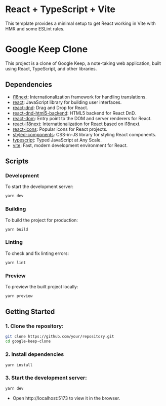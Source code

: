 # React + TypeScript + Vite

This template provides a minimal setup to get React working in Vite with HMR and some ESLint rules.

# Google Keep Clone

This project is a clone of Google Keep, a note-taking web application, built using React, TypeScript, and other libraries.

## Dependencies

- [i18next](https://www.npmjs.com/package/i18next): Internationalization framework for handling translations.
- [react](https://reactjs.org/): JavaScript library for building user interfaces.
- [react-dnd](https://www.npmjs.com/package/react-dnd): Drag and Drop for React.
- [react-dnd-html5-backend](https://www.npmjs.com/package/react-dnd-html5-backend): HTML5 backend for React DnD.
- [react-dom](https://reactjs.org/docs/react-dom.html): Entry point to the DOM and server renderers for React.
- [react-i18next](https://www.npmjs.com/package/react-i18next): Internationalization for React based on i18next.
- [react-icons](https://react-icons.github.io/react-icons/): Popular icons for React projects.
- [styled-components](https://styled-components.com/): CSS-in-JS library for styling React components.
- [typescript](https://www.typescriptlang.org/): Typed JavaScript at Any Scale.
- [vite](https://vitejs.dev/): Fast, modern development environment for React.

## Scripts

### Development

To start the development server:

```bash
yarn dev
```

### Building

To build the project for production:

```bash
yarn build
```

### Linting

To check and fix linting errors:

```bash
yarn lint
```

### Preview

To preview the built project locally:

```bash
yarn preview
```

## Getting Started

### 1. Clone the repository:

```bash
git clone https://github.com/your/repository.git
cd google-keep-clone
```

### 2. Install dependencies

```bash
yarn install
```

### 3. Start the development server:

```bash
yarn dev
```

- Open http://localhost:5173 to view it in the browser.
